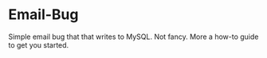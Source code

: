 Email-Bug
=========

Simple email bug that that writes to MySQL.  Not fancy.  More a how-to guide to get you started.
